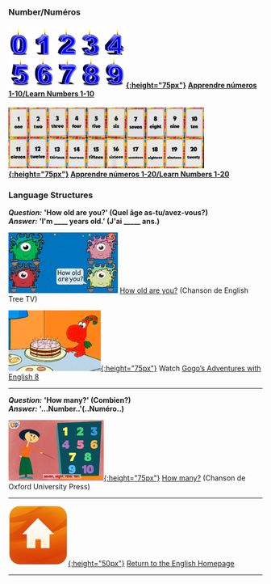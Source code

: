 ### Number/Numéros

#### [![numb2](/images/numb2.PNG){:height="75px"}](https://english-homework.github.io/KidooLand/Number_I) [Apprendre números 1-10/Learn Numbers 1-10](https://english-homework.github.io/KidooLand/Number_I)   

#### [![numb3](/images/numb3.PNG){:height="75px"}](https://english-homework.github.io/KidooLand/Number_II) [Apprendre números 1-20/Learn Numbers 1-20](https://english-homework.github.io/KidooLand/Number_II)    

### Language Structures

***Question:*** **'How old are you?' (Quel âge as-tu/avez-vous?)**  
***Answer:*** **'I'm ____ years old.' (J'ai _____ ans.)**

[![hoay](/images/hoay.PNG)](https://www.youtube.com/watch?v=x2cI4ZgsYU4) [How old are you?](https://www.youtube.com/watch?v=x2cI4ZgsYU4) (Chanson de English Tree TV)  

[![gae8](/images/gae8.PNG){:height="75px"}](https://www.youtube.com/watch?v=sn4sp4YGz0E) Watch [Gogo’s Adventures with English 8](https://www.youtube.com/watch?v=sn4sp4YGz0E)

***

***Question:*** **'How many?' (Combien?)**  
***Answer:*** **'...Number..'(..Numéro..)**

[![oxeuhm](/images/oxeuhm.PNG){:height="75px"}](https://www.youtube.com/watch?v=G3zaC5onBvM) [How many?](https://www.youtube.com/watch?v=G3zaC5onBvM) (Chanson de Oxford University Press)  

***

[![home](/images/home.png){:height="50px"}](https://english-homework.github.io/KidooLand) [Return to the English Homepage](https://english-homework.github.io/KidooLand)

***
